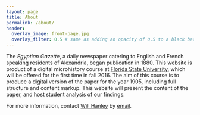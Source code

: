 ```yaml
---
layout: page
title: About
permalink: /about/
header:
  overlay_image: front-page.jpg
  overlay_filter: 0.5 # same as adding an opacity of 0.5 to a black background
---
```


The *Egyptian Gazette*, a daily newspaper catering to English and French speaking residents of Alexandria, began publication in 1880. This website is product of a digital microhistory course at [Florida State University](fsu.edu), which will be offered for the first time in fall 2016. The aim of this course is to produce a digital version of the paper for the year 1905, including full structure and content markup. This website will present the content of the paper, and host student analysis of our findings. 

For more information, contact [Will Hanley](http://nationality-history.info/about/) by [email](willpdfs@gmail.com).
